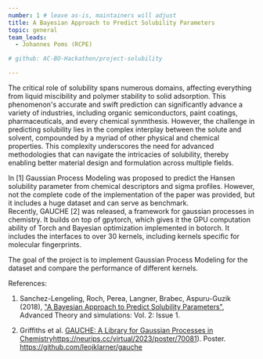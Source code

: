 ```yaml
---
number: 1 # leave as-is, maintainers will adjust
title: A Bayesian Approach to Predict Solubility Parameters
topic: general
team_leads:
  - Johannes Poms (RCPE)

# github: AC-BO-Hackathon/project-solubility

---
```


The critical role of solubility spans numerous domains, affecting everything from liquid miscibility and polymer stability to solid adsorption. 
This phenomenon's accurate and swift prediction can significantly advance a variety of industries, including organic semiconductors, paint coatings, pharmaceuticals, and every chemical synmthesis. 
However, the challenge in predicting solubility lies in the complex interplay between the solute and solvent, compounded by a myriad of other physical and chemical properties. This complexity underscores the need for advanced methodologies that can navigate the intricacies of solubility, thereby enabling better material design and formulation across multiple fields.

In [1] Gaussian Process Modeling was proposed to predict the Hansen solubility parameter from chemical descriptors and sigma profiles. However, not the complete code of the implementation of the paper was provided, but it includes a huge dataset and can serve as benchmark.  
Recently, GAUCHE [2] was released, a framework for gaussian processes in chemistry. It builds on top of gpytorch, which gives it the GPU computation ability of Torch and Bayesian optimization implemented in botorch. It includes the interfaces to over 30 kernels, including kernels specific for molecular fingerprints.

The goal of the project is to implement Gaussian Process Modeling for the dataset and compare the performance of different kernels.


References:

1. Sanchez-Lengeling, Roch, Perea, Langner, Brabec, Aspuru-Guzik (2018), ["A Bayesian Approach to Predict Solubility Parameters"](http://doi.org/10.1002/adts.201800069), Advanced Theory and simulations: Vol. 2: Issue 1.

2. Griffiths et al. [GAUCHE: A Library for Gaussian Processes in Chemistry](https://neurips.cc/virtual/2023/poster/70081)https://neurips.cc/virtual/2023/poster/70081). Poster. https://github.com/leojklarner/gauche
